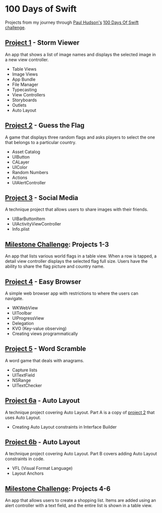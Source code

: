 # 100 Days of Swift
Projects from my journey through [Paul Hudson's](https://www.twitter.com/twostraws) [100 Days Of Swift challenge](https://www.hackingwithswift.com/100).

## [Project 1](./Project1) - Storm Viewer

An app that shows a list of image names and displays the selected image in a new view controller.

- Table Views
- Image Views
- App Bundle
- File Manager
- Typecasting
- View Controllers
- Storyboards
- Outlets
- Auto Layout

## [Project 2](./Project2) - Guess the Flag

A game that displays three random flags and asks players to select the one that belongs to a particular country.

- Asset Catalog
- UIButton
- CALayer
- UIColor
- Random Numbers
- Actions
- UIAlertController

## [Project 3](./Project3) - Social Media

A technique project that allows users to share images with their friends.

- UIBarButtonItem
- UIActivityViewController
- Info.plist

## [Milestone Challenge](./MilestoneProjects1-3): Projects 1-3

An app that lists various world flags in a table view. When a row is tapped, a detail view controller displays the selected flag full size. Users have the ability to share the flag picture and country name.

## [Project 4](./Project4) - Easy Browser

A simple web browser app with restrictions to where the users can navigate.

- WKWebView
- UIToolbar
- UIProgressView
- Delegation
- KVO (Key-value observing)
- Creating views programmatically

## [Project 5](./Project5) - Word Scramble

A word game that deals with anagrams.

- Capture lists
- UITextField
- NSRange
- UITextChecker

## [Project 6a](./Project6a) - Auto Layout

A technique project covering Auto Layout. Part A is a copy of [project 2](./Project2) that uses Auto Layout.

- Creating Auto Layout constraints in Interface Builder

## [Project 6b](./Project6b) - Auto Layout

A technique project covering Auto Layout. Part B covers adding Auto Layout constraints in code.

- VFL (Visual Format Language)
- Layout Anchors

## [Milestone Challenge](./MilestoneProjects4-6): Projects 4-6

An app that allows users to create a shopping list. Items are added using an alert controller with a text field, and the entire list is shown in a table view.
